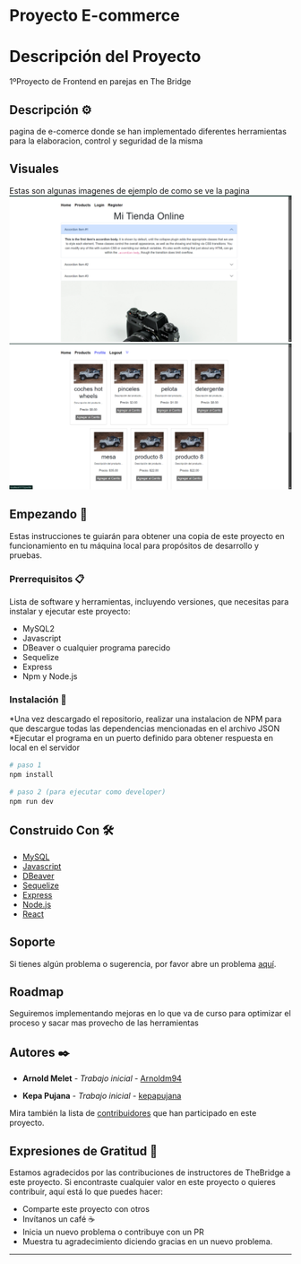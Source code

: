 # Proyecto E-commerce

# Descripción del Proyecto

1ºProyecto de Frontend en parejas en The Bridge

## Descripción ⚙️

pagina de e-comerce donde se han implementado diferentes herramientas para la elaboracion, control y seguridad de la misma

## Visuales

Estas son algunas imagenes de ejemplo de como se ve la pagina
![HomePage](./public/img/captura1.png)
![ProductsPage](./public/img/captura2.png)

## Empezando 🚀

Estas instrucciones te guiarán para obtener una copia de este proyecto en funcionamiento en tu máquina local para propósitos de desarrollo y pruebas.

### Prerrequisitos 📋

Lista de software y herramientas, incluyendo versiones, que necesitas para instalar y ejecutar este proyecto:

- MySQL2
- Javascript
- DBeaver o cualquier programa parecido
- Sequelize
- Express
- Npm y Node.js

### Instalación 🔧

*Una vez descargado el repositorio, realizar una instalacion de NPM para que descargue todas las dependencias mencionadas en el archivo JSON
*Ejecutar el programa en un puerto definido para obtener respuesta en local en el servidor

```bash
# paso 1
npm install
```

```bash
# paso 2 (para ejecutar como developer)
npm run dev
```

## Construido Con 🛠️

- [ MySQL](https://www.mysql.com/)
- [Javascript](https://developer.mozilla.org/es/docs/Web/JavaScript)
- [DBeaver](https://dbeaver.io/)
- [Sequelize](https://sequelize.org/)
- [Express](https://expressjs.com/)
- [Node.js](https://nodejs.org/en)
- [React](https://react.org/en)

## Soporte

Si tienes algún problema o sugerencia, por favor abre un problema [aquí](https://github.com/kepapujana/2-Frontend-Ecommerce/issues).

## Roadmap

Seguiremos implementando mejoras en lo que va de curso para optimizar el proceso y sacar mas provecho de las herramientas

## Autores ✒️

- **Arnold Melet** - _Trabajo inicial_ - [Arnoldm94](https://github.com/arnoldm94)

- **Kepa Pujana** - _Trabajo inicial_ - [kepapujana](https://github.com/kepapujana)

Mira también la lista de [contribuidores](https://github.com/kepapujana/2-Frontend-Ecommerce/contributors) que han participado en este proyecto.

## Expresiones de Gratitud 🎁

Estamos agradecidos por las contribuciones de instructores de TheBridge a este proyecto. Si encontraste cualquier valor en este proyecto o quieres contribuir, aquí está lo que puedes hacer:

- Comparte este proyecto con otros
- Invítanos un café ☕
- Inicia un nuevo problema o contribuye con un PR
- Muestra tu agradecimiento diciendo gracias en un nuevo problema.

---
